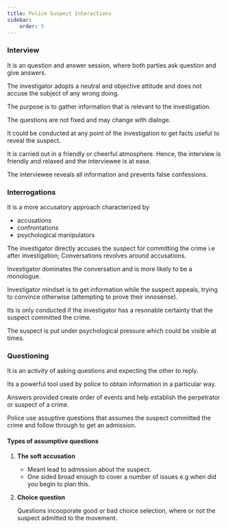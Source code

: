 ```yaml
---
title: Police Suspect Interactions
sidebar:
    order: 5
---
```


### Interview

It is an question and answer session, where both parties ask question and give 
answers.

The investigator adopts a neutral and objective attitude and does not accuse the
subject of any wrong doing.

The purpose is to gather information that is relevant to the investigation.

The questions are not fixed and may change with dialoge.

It could be conducted at any point of the investigation to get facts useful to 
reveal the suspect.

It is carried out in a friendly or cheerful atmosphere. Hence, the interview is 
friendly and relaxed and the interviewee is at ease.

The interviewee reveals all information and prevents false confessions.

### Interrogations

It is a more accusatory approach characterized by
- accusations
- confrontations
- psychological manipulators

The investigator directly accuses the suspect for committing the crime i.e after
investigation; Conversations revolves around accusations.

Investigator dominates the conversation and is more likely to be a monologue.

Investigator mindset is to get information while the suspect appeals, trying to
convince otherwise (attempting to prove their innosense).

Its is only conducted if the investigator has a resonable certainty that the
suspect committed the crime.

The suspect is put under psychological pressure which could be visible at times.

### Questioning

It is an activity of asking questions and expecting the other to reply.

Its a powerful tool used by police to obtain information in a particular way.

Answers provided create order of events and help establish the perpetrator or
suspect of a crime.

Police use assuptive questions that assumes the suspect committed the crime and
follow through to get an admission.

#### Types of assumptive questions

1. **The soft accusation**

    - Meant lead to admission about the suspect.
    - One sided broad enough to cover a number of issues e.g when did you begin
    to plan this.

2. **Choice question**

    Questions incooporate good or bad choice selection, where or not the suspect 
    admitted to the movement.


